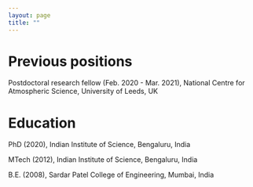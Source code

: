 ```yaml
---
layout: page
title: ""
---
```

 
<h1>Previous positions</h1>

<p>Postdoctoral research fellow (Feb. 2020 - Mar. 2021), National Centre for Atmospheric Science, University of Leeds, UK <br>


<h1>Education</h1>


<p>PhD (2020), Indian Institute of Science, Bengaluru, India <br>
<p>MTech (2012), Indian Institute of Science, Bengaluru, India <br>
<p>B.E. (2008), Sardar Patel College of Engineering, Mumbai, India <br>
  
  
